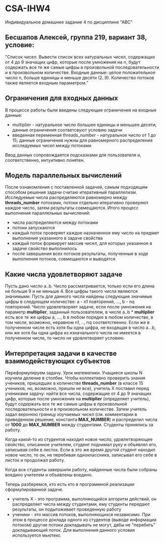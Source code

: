 # CSA-IHW4
Индивидуальное домашнее задание 4 по дисциплине "АВС"
## Бесшапов Алексей, группа 219, вариант 38, условие:
"Список чисел. Вывести список всех натуральных чисел, содержащих
от 4 до 9 значащих цифр, которые после умножения на n, будут содержать
все те же самые цифры в произвольной последовательности и в произвольном количестве. Входные данные: целое положительное число n, больше
единицы и меньше десяти (2..9). Количество потоков также является входным параметром."

## Ограничения для входных данных
В процессе работы были введены следующие ограничения на входные данные: 
- multiplier - натуральное число большее единицы и меньшее десяти; данные ограничения соответсвуют условию задачи
- введенная переменная threads_number - натуральное число от 1 до 15; данные ограничения нужны для равномерного распределения исследуемых чисел между потоками

Ввод данных сопровождается подсказками для пользователя и, соответственно, интуитивно понятен.

## Модель параллельных вычислений
После ознакомления с поставленной задачей, самым подходящим способом решения задачи считаю итеративный параллелизм. Исследуемые числа распределяются равномерно между **threads_number** потоками, потоки отдельно итеративно проверяют каждое число, затем результаты совмещаются. 
Итого процесс выполнения параллельных вычислений:
- числа распределяются между потоками
- потоки запускаются
- каждый поток проверяет каждое назначенное ему число на предмет выполнения указанного в задаче свойства
- каждый поток формирует массив чисел, для которых указанное в задаче свойство выполнилось
- после завершения всех потоков результаты, полученные в ходе выполнения потоков, совмещаются и выводятся

## Какие числа удовлетворяют задаче
Пусть дано число a..b. Число рассматривается, только если его длина не больше 9 и не меньше 4. Все цифры такого числа являются значимыми. Пусть для данного числа найдены следующие значимые цифры в следующем количестве: a - n1 повторений, ..., b - nq повторений. Число удовлетворяет задаче, если после умножения на параметр **multiplier**, заданный пользователем, в числе a..b * **multiplier** есть все те же цифры a, ..., b в любом порядке в любом количестве, в том числе, возможно, неравном n1, .., nq соответственно. Если же в полученном числе есть хотя бы одна цифра, не входящая в число a...b, или же хотя бы одна цифра из изначального числа не имеется в полученном числе, то число не удовлетворяет условию.

## Интерпретация задачи в качестве взаимодействующих субъектов
Переформулируем задачу. Урок математики.
Учащиеся школы N изучили деление в столбик. Чтобы коллективно проверить знания учеников, пришедших в количестве **threads_number** (в классе 15 учеников, но, возможно, пришли не все), учитель X поставил перед учениками задачу: найти все числа, содержащие
от 4 до 9 значащих цифр, которые после умножения на **multiplier** (определяет учитель), будут содержать
все те же самые цифры в произвольной последовательности и в произвольном количестве. Затем учитель задал верхнюю границу изучаемых чисел (см. комментарии в приведенном решение, константа **MAX_NUMBER**) и распределил числа от **1000** до **MAX_NUMBER** между студентами. Студенты принялись за работу.

Когда какой-то из студентов находил новое число, удовлетворяющее свойство, описанное учителем, студент поднимал руку и объявлял его, записывая себе в листок. Если в это же время другой студент находил новое число, то он, не перебивая одноклассника, записывал его себе в листок и продолжал работу. 

Когда все студенты завершили работу, найденные числа были собраны воедино учителем и объявлены воедино. 

Теперь разберемся, кто есть кто в программной реализации сформулированной задаче.

- учитель X - это программа, выполняющийся алгоритм действий, он распределяет числа между студентами, ему студенты передают результаты, он подытоживает проведенную работу
- ученики - это массив потоков, выполняющихся независимо. При этом в процессе доклада одного из студентов (выводе информации потоком) другие потоки докладывать не могут, дабы не "перебить" докладывающий поток. Для выполнения данного условия используется мьютекс
